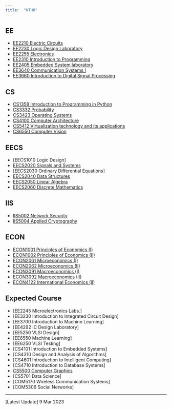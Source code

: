 ```yaml
---
title:  "NTHU"
---
```


## EE
- [EE2210 Electric Circuits](https://github.com/QinWenFeng/EE2210_Electric-Circuits)
- [EE2230 Logic Design Laboratory](https://github.com/QinWenFeng/EE2230_Logic-Design-Laboratory)
- [EE2255 Electronics](https://github.com/QinWenFeng/EE2255_Electronics)
- [EE2310 Introduction to Programming](https://github.com/QinWenFeng/EE2310_Introduction-to-Programming)
- [EE2405 Embedded System laboratory](https://github.com/QinWenFeng/ee2405)
- [EE3640 Communication Systems I](https://github.com/QinWenFeng/EE3640_Communication-Systems-I) 
- [EE3660 Introduction to Digital Signal Processing](https://github.com/QinWenFeng/EE3660_Introduction-to-Digital-Signal-Processing)

## CS
- [CS1358 Introduction to Programming in Python](https://github.com/QinWenFeng/CS1358_Introduction-to-Programming-in-Python)
- [CS3332 Probability](https://github.com/QinWenFeng/CS3332_Probability) 
- [CS3423 Operating Systems](https://github.com/QinWenFeng/CS3423_Operating-Systems) 
- [CS4100 Computer Architecture](https://github.com/QinWenFeng/CS4100_Computer_Architecture) 
- [CS5412 Virtualization technology and its applications](https://github.com/QinWenFeng/CS5412_Virtualization-technology-and-its-applications)
- [CS6550 Computer Vision](https://github.com/QinWenFeng/CS6550_Computer-Vision)

## EECS
- [EECS1010 Logic Design]
- [EECS2020 Signals and Systems](https://github.com/QinWenFeng/EECS2020_Signals-and-Systems)
- [EECS2030 Ordinary Differential Equations]
- [EECS2040 Data Structures](https://github.com/QinWenFeng/EECS2040_Data-Structures)
- [EECS2050 Linear Algebra](https://github.com/QinWenFeng/EECS2050_Linear-Algebra)
- [EECS2060 Discrete Mathematics](https://github.com/QinWenFeng/EECS2060_Discrete-Mathematics)

## IIS
- [IIS5002 Network Security](https://github.com/QinWenFeng/IIS5002_Network-Security)
- [IIS5004 Applied Cryptography](https://github.com/QinWenFeng/IIS5004_Applied-Cryptography)

## ECON
- [ECON1001 Principles of Economics (I)](https://github.com/QinWenFeng/ECON1001_Principles-of-Economics-I)
- [ECON1002 Principles of Economics (II)](https://github.com/QinWenFeng/ECON1002_Principles-of-Economics-II)
- [ECON2061 Microeconomics (I)](https://github.com/QinWenFeng/ECON2061_Microeconomics-I)
- [ECON2062 Microeconomics (II)](https://github.com/QinWenFeng/ECON2062_Microeconomics-II)
- [ECON3091 Macroeconomics (I)](https://github.com/QinWenFeng/ECON3091_Macroeconomics-I) 
- [ECON3092 Macroeconomics (II)](https://github.com/QinWenFeng/ECON3092_Macroeconomics-II) 
- [ECON4122 International Economics (II)](https://github.com/QinWenFeng/ECON4122_International-Economics-II)

## Expected Course
- [EE2245 Microelectronics Labs.]
- [EE3230 Introduction to Integrated Circuit Design]
- [EE3700 Introduction to Machine Learning]
- [EE4292 IC Design Laboratory]
- [EE5250 VLSI Design]
- [EE6550 Machine Learning]
- [EE6250 VLSI Testing]
- [CS4101 Introduction to Embedded Systems]
- [CS4310 Design and Analysis of Algorithms]
- [CS4601 Introduction to Intelligent Computing]
- [CS4710 Introduction to Database Systems]
- [CS5500 Computer Graphics](https://github.com/QinWenFeng/CS5500_Computer-Graphics) 
- [CS5701 Data Science]
- [COM5170 Wireless Communication Systems]
- [COM5306 Social Networks]

---
[Latest Update] 9 Mar 2023